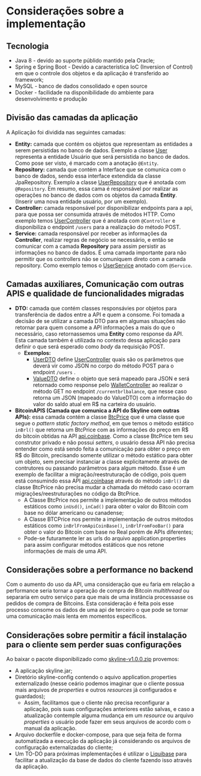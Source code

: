 
# Considerações sobre a implementação

## Tecnologia  
  
- Java 8 - devido ao suporte públido mantido pela Oracle;  
- Spring e Spring Boot - Devido a característica IoC (Inversion of Control) em que o controle dos objetos e da aplicação é transferido ao framework;  
- MySQL - banco de dados consolidado e open source  
- Docker - facilidade na disponibilidade do ambiente para desenvolvimento e produção

## Divisão das camadas da aplicação

A Aplicação foi dividida nas seguintes camadas:
- **Entity:** camada que contém os objetos que representam as entidades a serem persistidas no banco de dados. Exemplo a classe [User](https://github.com/pauloapanucci/skyline/blob/develop/src/main/java/com/papp/skyline/entity/User.java) representa a entidade Usuário que será persistida no banco de dados. Como pose ser visto, é marcado com a anotação ``@Entity``.
- **Repository:** camada que contém a Interface que se comunica com o banco de dados, sendo essa interface extendida da classe JpaRepository. Exemplo a classe [UserRepository](https://github.com/pauloapanucci/skyline/blob/develop/src/main/java/com/papp/skyline/repository/UserRepository.java) que é anotada com ``@Repository``. Em resumo, essa cama é responsável por realizar as operações no banco de dados com os objetos da camada **Entity**. (Inserir uma nova entidade usuário, por um exemplo).
- **Controller:** camada responsável por disponibilizar endpoints para a api, para que possa ser consumida através de métodos HTTP. Como exemplo temos [UserController](https://github.com/pauloapanucci/skyline/blob/develop/src/main/java/com/papp/skyline/controller/UserController.java)  que é anotada com ``@Controller`` e disponibiliza o endpoint ``/users`` para a realização do método POST.
- **Service:** camada responsável por receber as informações da **Controller**, realizar regras de negócio se necessário, e então se comunicar com a camada **Repository** para assim persistir as informações no banco de dados. É uma camada importante para não permitir que os controllers não se comuniquem direto com a camada repository. Como exemplo temos o  [UserService](https://github.com/pauloapanucci/skyline/blob/develop/src/main/java/com/papp/skyline/service/UserService.java) anotado com ``@Service``.

## Camadas auxiliares, Comunicação com outras APIS e qualidade de funcionalidades migradas
- **DTO:** camada que contém classes responsávies por objetos para transferência de dados entre a API e quem a consome. Foi tomada a decisão de se utilizar a camada DTO para em algumas situações não retornar para quem consome a API informações a mais do que o necessário, caso retornassemos uma **Entity** como response da API. Esta camada também é utilizada no contexto dessa aplicação para definir o que será esperado como *body* da requisição POST.
	- **Exemplos:** 
		- [UserDTO](https://github.com/pauloapanucci/skyline/blob/develop/src/main/java/com/papp/skyline/dto/UserDTO.java) define [UserController](https://github.com/pauloapanucci/skyline/blob/develop/src/main/java/com/papp/skyline/controller/UserController.java#L22) quais são os parâmetros que deverá vir como JSON no corpo do método POST para o endpoint ``/users`` .
		- [ValueDTO](https://github.com/pauloapanucci/skyline/blob/develop/src/main/java/com/papp/skyline/dto/ValueDTO.java) define o objeto que será mapeado para JSON e será retornado como response pelo [WalletController](https://github.com/pauloapanucci/skyline/blob/develop/src/main/java/com/papp/skyline/controller/WalletController.java#L35) ao realizar o método GET no endpoint ``/currentbrlbalance``, que nesse caso retorna um JSON (mapeado do ValueDTO) com a informação do valor do saldo atual em R$ na carteira do usuário.
- **BitcoinAPIS (Camada que comunica a API do Skyline com outras APIs):** essa camada contém a classe [BtcPrice]([https://github.com/pauloapanucci/skyline/blob/develop/src/main/java/com/papp/skyline/bitcoinApis/BtcPrice.java#L61](https://github.com/pauloapanucci/skyline/blob/develop/src/main/java/com/papp/skyline/bitcoinApis/BtcPrice.java#L61)) que é uma classe que segue o *pattern* *static factory method*, em que temos o método estático ``inBrl()`` que retorna um BtcPrice com as informações  do preço em R$ do bitcoin obtidas na API [api.coinbase]( https://api.coinbase.com/v2/prices/spot?currency=BRL). Como a classe BtcPrice tem seu construtor privado e não possui *setters*, o usuário dessa API não precisa entender como está sendo feita a comunicação para obter o preço em R$ do Bitcoin, precisando somente utilizar o método estático para obter um objeto, sem precisar instanciar a classe explicitamente através de contrutores ou passando parâmetros para algum método. Esse é um exemplo de facilitar a migração/reestruturação de código, pois quem está consumindo essa API [api.coinbase]( https://api.coinbase.com/v2/prices/spot?currency=BRL) através do método ``inBrl()`` da classe BtcPrice não precisa mudar a chamada do método caso ocorram migrações/reestruturações no código da BtcPrice.
	- A Classe BtcPrice nos permite a implementação de outros métodos estáticos como ``inUsd()``, ``inCad()`` para obter o valor do Bitcoin com base no dólar americano ou canadense;
	- A Classe BTCPrice nos permite a implementação de outros métodos estáticos como ``inBrlFromApiCoinBase()``, ``inBrlFromFooBar()`` para obter o valor do Bitcoin com base no Real porém de APIs diferentes;
	- Pode-se futuramente ler as urls do arquivo application.properties para assim configurar métodos estáticos que nos retone informações de mais de uma API.

## Considerações sobre a performance no backend
Com o aumento do uso da API, uma consideração que eu faria em relação a performance seria tornar a operação de compra de Bitcoin *multithread* ou separaria em outro serviço para que mais de uma instância processasse os pedidos de compra de Bitcoins. Esta consideração é feita pois esse processo consome os dados de uma api de terceiro o que pode se tornar uma comunicação mais lenta em momentos específicos. 

## Considerações sobre permitir a fácil instalação para o cliente sem perder suas configurações

Ao baixar o pacote disponibilizado como [skyline-v1.0.0.zip](https://github.com/pauloapanucci/skyline/releases/tag/v1.0.0) provemos:
- A aplicação skyline.jar;
- Diretório skyline-config contendo o aquivo application.properties externalizado (nesse ceário podemos imaginar que o cliente possua mais arquivos de *properties* e outros *resources* já configurados e guardados);
    - Assim, facilitamos que o cliente não precisa reconfigurar a aplicação, pois suas configurações anteriores estão salvas, e caso a atualização contemple alguma mudança em um *resource* ou arquivo *properties* o usuário pode fazer em seus arquivos de acordo com o manual da aplicação.
- Arquivo dockerfile e docker-compose, para que seja feita de forma automatizada a execução da aplicação já considerando os arquivos de configuração externalizadas do cliente;
- Um TO-DO para próximas implementações é utilizar o [Liquibase](https://docs.liquibase.com/home.html) para facilitar a atualização da base de dados do cliente fazendo isso através da aplicação.
